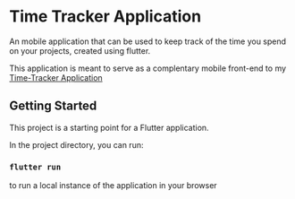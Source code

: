 # Time Tracker Application

An mobile application that can be used to keep track of the time you spend on your projects, created using flutter.

This application is meant to serve as a complentary mobile front-end to my [Time-Tracker Application](https://github.com/JDPrabasha/time-tracker)

## Getting Started

This project is a starting point for a Flutter application.

In the project directory, you can run:

### `flutter run`

to run a local instance of the application in your browser


